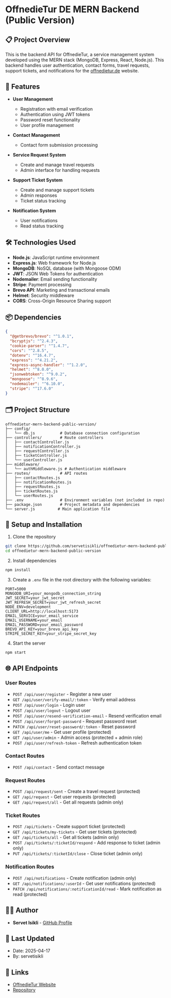 # OffnedieTur DE MERN Backend (Public Version)

## 📋 Project Overview

This is the backend API for OffnedieTur, a service management system developed using the MERN stack (MongoDB, Express, React, Node.js). This backend handles user authentication, contact forms, travel requests, support tickets, and notifications for the [offnedietur.de](https://offnedietur.de) website.

## 🚀 Features

- **User Management**
  - Registration with email verification
  - Authentication using JWT tokens
  - Password reset functionality
  - User profile management

- **Contact Management**
  - Contact form submission processing

- **Service Request System**
  - Create and manage travel requests
  - Admin interface for handling requests

- **Support Ticket System**
  - Create and manage support tickets
  - Admin responses
  - Ticket status tracking

- **Notification System**
  - User notifications
  - Read status tracking

## 🛠️ Technologies Used

- **Node.js**: JavaScript runtime environment
- **Express.js**: Web framework for Node.js
- **MongoDB**: NoSQL database (with Mongoose ODM)
- **JWT**: JSON Web Tokens for authentication
- **Nodemailer**: Email sending functionality
- **Stripe**: Payment processing
- **Brevo API**: Marketing and transactional emails
- **Helmet**: Security middleware
- **CORS**: Cross-Origin Resource Sharing support

## 📦 Dependencies

```json
{
  "@getbrevo/brevo": "^1.0.1",
  "bcryptjs": "^2.4.3",
  "cookie-parser": "^1.4.7",
  "cors": "^2.8.5",
  "dotenv": "^16.4.7",
  "express": "^4.21.2",
  "express-async-handler": "^1.2.0",
  "helmet": "^8.0.0",
  "jsonwebtoken": "^9.0.2",
  "mongoose": "^8.9.6",
  "nodemailer": "^6.10.0",
  "stripe": "^17.6.0"
}
```

## 🗂️ Project Structure

```
offnedietur-mern-backend-public-version/
├── config/
│   └── db.js           # Database connection configuration
├── controllers/        # Route controllers
│   ├── contactController.js
│   ├── notificationController.js
│   ├── requestController.js
│   ├── ticketController.js
│   └── userController.js
├── middleware/
│   └── authMiddleware.js # Authentication middleware
├── routes/             # API routes
│   ├── contactRoutes.js
│   ├── notificationRoutes.js
│   ├── requestRoutes.js
│   ├── ticketRoutes.js
│   └── userRoutes.js
├── .env                # Environment variables (not included in repo)
├── package.json        # Project metadata and dependencies
└── server.js          # Main application file
```

## 🔧 Setup and Installation

1. Clone the repository
```bash
git clone https://github.com/servetisikli/offnedietur-mern-backend-public-version.git
cd offnedietur-mern-backend-public-version
```

2. Install dependencies
```bash
npm install
```

3. Create a `.env` file in the root directory with the following variables:
```
PORT=5000
MONGODB_URI=your_mongodb_connection_string
JWT_SECRET=your_jwt_secret
JWT_REFRESH_SECRET=your_jwt_refresh_secret
NODE_ENV=development
CLIENT_URL=http://localhost:5173
EMAIL_SERVICE=your_email_service
EMAIL_USERNAME=your_email
EMAIL_PASSWORD=your_email_password
BREVO_API_KEY=your_brevo_api_key
STRIPE_SECRET_KEY=your_stripe_secret_key
```

4. Start the server
```bash
npm start
```

## 🌐 API Endpoints

### User Routes
- `POST /api/user/register` - Register a new user
- `GET /api/user/verify-email/:token` - Verify email address
- `POST /api/user/login` - Login user
- `POST /api/user/logout` - Logout user
- `POST /api/user/resend-verification-email` - Resend verification email
- `POST /api/user/forgot-password` - Request password reset
- `PATCH /api/user/reset-password/:token` - Reset password
- `GET /api/user/me` - Get user profile (protected)
- `GET /api/user/admin` - Admin access (protected + admin role)
- `POST /api/user/refresh-token` - Refresh authentication token

### Contact Routes
- `POST /api/contact` - Send contact message

### Request Routes
- `POST /api/request/sent` - Create a travel request (protected)
- `GET /api/request` - Get user requests (protected)
- `GET /api/request/all` - Get all requests (admin only)

### Ticket Routes
- `POST /api/tickets` - Create support ticket (protected)
- `GET /api/tickets/my-tickets` - Get user tickets (protected)
- `GET /api/tickets/all` - Get all tickets (admin only)
- `POST /api/tickets/:ticketId/respond` - Add response to ticket (admin only)
- `PUT /api/tickets/:ticketId/close` - Close ticket (admin only)

### Notification Routes
- `POST /api/notifications` - Create notification (admin only)
- `GET /api/notifications/:userId` - Get user notifications (protected)
- `PATCH /api/notifications/:notificationId/read` - Mark notification as read (protected)

## 👨‍💻 Author

- **Servet Isikli** - [GitHub Profile](https://github.com/servetisikli)

## 📅 Last Updated

- Date: 2025-04-17
- By: servetisikli

## 🔗 Links

- [OffnedieTur Website](https://offnedietur.de)
- [Repository](https://github.com/servetisikli/offnedietur-mern-backend-public-version)

